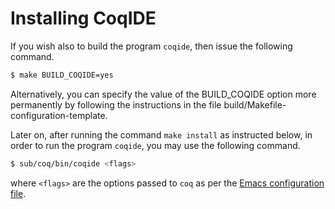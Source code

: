 Installing CoqIDE
=================

If you wish also to build the program ```coqide```, then issue the following
command.

```bash
$ make BUILD_COQIDE=yes
```

Alternatively, you can specify the value of the BUILD_COQIDE option more
permanently by following the instructions in the file
build/Makefile-configuration-template.

Later on, after running the command `make install` as instructed below, in
order to run the program ```coqide```, you may use the following command.

```bash
$ sub/coq/bin/coqide <flags>
```
where `<flags>` are the options passed to `coq` as per the [Emacs configuration file](./UniMath/.dir-locals.el).
